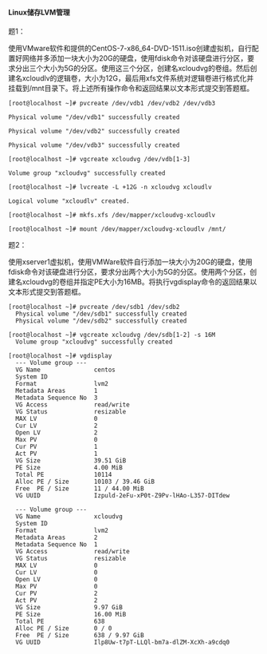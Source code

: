 #### Linux储存LVM管理

题1：

使用VMware软件和提供的CentOS-7-x86_64-DVD-1511.iso创建虚拟机，自行配置好网络并多添加一块大小为20G的硬盘，使用fdisk命令对该硬盘进行分区，要求分出三个大小为5G的分区。使用这三个分区，创建名xcloudvg的卷组。然后创建名xcloudlv的逻辑卷，大小为12G，最后用xfs文件系统对逻辑卷进行格式化并挂载到/mnt目录下。将上述所有操作命令和返回结果以文本形式提交到答题框。

```
[root@localhost ~]# pvcreate /dev/vdb1 /dev/vdb2 /dev/vdb3

Physical volume "/dev/vdb1" successfully created

Physical volume "/dev/vdb2" successfully created

Physical volume "/dev/vdb3" successfully created

[root@localhost ~]# vgcreate xcloudvg /dev/vdb[1-3]

Volume group "xcloudvg" successfully created

[root@localhost ~]# lvcreate -L +12G -n xcloudvg xcloudlv

Logical volume "xcloudlv" created.

[root@localhost ~]# mkfs.xfs /dev/mapper/xcloudvg-xcloudlv

[root@localhost ~]# mount /dev/mapper/xcloudvg-xcloudlv /mnt/
```

题2：

使用xserver1虚拟机，使用VMWare软件自行添加一块大小为20G的硬盘，使用fdisk命令对该硬盘进行分区，要求分出两个大小为5G的分区。使用两个分区，创建名xcloudvg的卷组并指定PE大小为16MB。将执行vgdisplay命令的返回结果以文本形式提交到答题框。

```
[root@localhost ~]# pvcreate /dev/sdb1 /dev/sdb2
  Physical volume "/dev/sdb1" successfully created
  Physical volume "/dev/sdb2" successfully created

[root@localhost ~]# vgcreate xcloudvg /dev/sdb[1-2] -s 16M
  Volume group "xcloudvg" successfully created

[root@localhost ~]# vgdisplay
  --- Volume group ---
  VG Name               centos
  System ID            
  Format                lvm2
  Metadata Areas        1
  Metadata Sequence No  3
  VG Access             read/write
  VG Status             resizable
  MAX LV                0
  Cur LV                2
  Open LV               2
  Max PV                0
  Cur PV                1
  Act PV                1
  VG Size               39.51 GiB
  PE Size               4.00 MiB
  Total PE              10114
  Alloc PE / Size       10103 / 39.46 GiB
  Free  PE / Size       11 / 44.00 MiB
  VG UUID               Izpuld-2eFu-xP0t-Z9Pv-lHAo-L357-DITdew
  
  --- Volume group ---
  VG Name               xcloudvg
  System ID            
  Format                lvm2
  Metadata Areas        2
  Metadata Sequence No  1
  VG Access             read/write
  VG Status             resizable
  MAX LV                0
  Cur LV                0
  Open LV               0
  Max PV                0
  Cur PV                2
  Act PV                2
  VG Size               9.97 GiB
  PE Size               16.00 MiB
  Total PE              638
  Alloc PE / Size       0 / 0  
  Free  PE / Size       638 / 9.97 GiB
  VG UUID               Ilp8Uw-t7pT-LLQl-bm7a-dlZM-XcXh-a9cdq0
```





